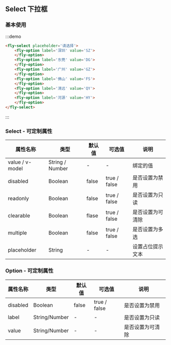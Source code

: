 ## Select 下拉框

### 基本使用

:::demo
```html
<fly-select placeholder='请选择'>
    <fly-option label='深圳' value='SZ'>
    </fly-option>
    <fly-option label='东莞' value='DG'>
    </fly-option>
    <fly-option label='广州' value='GZ'>
    </fly-option>
    <fly-option label='佛山' value='FS'>
    </fly-option>
    <fly-option label='清远' value='QY'>
    </fly-option>
    <fly-option label='河源' value='HY'>
    </fly-option>
</fly-select>
```
:::


### Select - 可定制属性

属性名称 | 类型 | 默认值  | 可选值  | 说明  |
---------|----------|---------|---------|--------|
value / v-model | String / Number | - | - | 绑定的值 |
disabled | Boolean | false  | true / false | 是否设置为禁用  |
readonly | Boolean | false  | true / false | 是否设置为只读  |
clearable | Boolean | flase | true / false | 是否设置为可清除 |
multiple | Boolean | false | true / false | 是否设置为多选 |
placeholder | String | - | - | 设置占位提示文本 |

### Option - 可定制属性

属性名称 | 类型 | 默认值  | 可选值  | 说明  |
---------|----------|---------|---------|--------|
disabled | Boolean | false  | true / false | 是否设置为禁用  |
label | String/Number | -  | - | 是否设置为只读  |
value | String/Number | - | - | 是否设置为可清除 |
